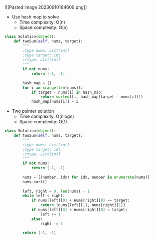 ![[Pasted image 20230910164609.png]]
- Use hash map to solve 
	- Time complexity: O(n)
	- Space complexity: O(n)
```python
class Solution(object):
    def twoSum(self, nums, target):
        """
        :type nums: List[int]
        :type target: int
        :rtype: List[int]
        """
        if not nums:
            return [-1, -1]
        
        hash_map = {}
        for i in xrange(len(nums)):
            if target - nums[i] in hash_map:
                return sorted([i, hash_map[target - nums[i]]])
            hash_map[nums[i]] = i
```
* Two pointer solution
	* Time complexity: O(nlogn)
	* Space complexity: O(1)
```python
class Solution(object):
    def twoSum(self, nums, target):
        """
        :type nums: List[int]
        :type target: int
        :rtype: List[int]
        """
        if not nums:
            return [-1, -1]
        
        nums = [(number, idx) for idx, number in enumerate(nums)]
        nums.sort()
        
        left, right = 0, len(nums) - 1
        while left < right:
            if nums[left][0] + nums[right][0] == target:
                return [nums[left][1], nums[right][1]]
            if nums[left][0] + nums[right][0] < target:
                left += 1
            else:
                right -= 1
                
        return [-1, -1]
```